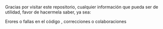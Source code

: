 
Gracias por visitar este repositorio, cualquier información que pueda ser de utilidad, favor de hacermela saber, ya sea:

Erores o fallas en el código , correcciones o colaboraciones
